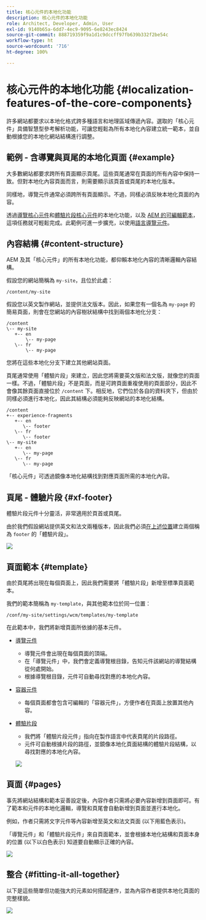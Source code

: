```yaml
---
title: 核心元件的本地化功能
description: 核心元件的本地化功能
role: Architect, Developer, Admin, User
exl-id: 9140b65a-6dd7-4ec9-9095-6e8243ec8424
source-git-commit: 888719359f9a1d1c9dccff97fb639b332f2be54c
workflow-type: ht
source-wordcount: '716'
ht-degree: 100%

---
```


# 核心元件的本地化功能 {#localization-features-of-the-core-components}

許多網站都要求以本地化格式跨多種語言和地理區域傳遞內容。選取的「核心元件」具備智慧型參考解析功能，可讓您輕鬆為所有本地化內容建立統一範本，並自動根據您的本地化網站結構進行調整。

## 範例 - 含導覽與頁尾的本地化頁面 {#example}

大多數網站都要求跨所有頁面顯示頁尾。這些頁尾通常在頁面的所有內容中保持一致。但對本地化內容頁面而言，則需要顯示該頁首或頁尾的本地化版本。

同樣地，導覽元件通常必須跨所有頁面顯示。不過，同樣必須反映本地化頁面的內容。

透過[導覽核心元件](/help/components/navigation.md)和[體驗片段核心元件](/help/components/experience-fragment.md)的本地化功能，以及 [AEM 的可編輯範本](https://experienceleague.adobe.com/docs/experience-manager-cloud-service/sites/authoring/features/templates.html)，這項任務就可輕鬆完成。此範例可進一步擴充，以使用[語言導覽元件](/help/components/language-navigation.md)。

## 內容結構 {#content-structure}

AEM 及其「核心元件」的所有本地化功能，都仰賴本地化內容的清晰邏輯內容結構。

假設您的網站簡稱為 `my-site`，且位於此處：

```
/content/my-site
```

假設您以英文製作網站，並提供法文版本。因此，如果您有一個名為 `my-page` 的簡易頁面，則會在您網站的內容樹狀結構中找到兩個本地化分支：

```
/content
\-- my-site
   +-- en
       \-- my-page
   \-- fr
       \-- my-page
```

您將在這些本地化分支下建立其他網站頁面。

頁尾通常使用「體驗片段」來建立，因此您將需要英文版和法文版，就像您的頁面一樣。不過，「體驗片段」不是頁面，而是可跨頁面重複使用的頁面部分，因此不會像其餘頁面直接位於 `/content` 下。相反地，它們位於各自的資料夾下，但由於同樣必須進行本地化，因此其結構必須能夠反映網站的本地化結構。

```
/content
+-- experience-fragments
   +-- en
      \-- footer
   \-- fr
      \-- footer
\-- my-site
   +-- en
      \-- my-page
   \-- fr
      \-- my-page
```

「核心元件」可透過鏡像本地化結構找到對應頁面所需的本地化內容。

## 頁尾 - 體驗片段 {#xf-footer}

體驗片段元件十分靈活，非常適用於頁首或頁尾。

由於我們假設網站提供英文和法文兩種版本，因此我們必須[在上述位置](#content-structure)建立兩個稱為 `footer` 的「體驗片段」。

![](/help/assets/screen-shot-2019-09-09-11.08.28.png)

## 頁面範本 {#template}

由於頁尾將出現在每個頁面上，因此我們需要將「體驗片段」新增至標準頁面範本。

我們的範本簡稱為 `my-template`，與其他範本位於同一位置：

```
/conf/my-site/settings/wcm/templates/my-template
```

在此範本中，我們將新增頁面所依據的基本元件。

* [導覽元件](/help/components/navigation.md)
   * 導覽元件會出現在每個頁面的頂端。
   * 在「導覽元件」中，我們會定義導覽根目錄，告知元件該網站的導覽結構從何處開始。
   * 根據導覽根目錄，元件可自動尋找對應的本地化內容。
* [容器元件](/help/components/container.md)
   * 每個頁面都會包含可編輯的「容器元件」，方便作者在頁面上放置其他內容。
* [體驗片段](/help/components/experience-fragment.md)
   * 我們將「體驗片段元件」指向在製作語言中代表頁尾的片段路徑。
   * 元件可自動根據片段的路徑，並鏡像本地化頁面結構的體驗片段結構，以尋找對應的本地化內容。

  ![](/help/assets/screen-shot-2019-09-09-11.20.10.png)

## 頁面 {#pages}

事先將網站結構和範本妥善設定後，內容作者只需將必要內容新增到頁面即可。有了範本和元件的本地化邏輯，導覽和頁尾會自動新增到頁面並進行本地化。

例如，作者只需將文字元件等內容新增至英文和法文頁面 (以下用藍色表示)。

「導覽元件」和「體驗片段元件」來自頁面範本，並會根據本地化結構和頁面本身的位置 (以下以白色表示) 知道要自動顯示正確的內容。

![](/help/assets/screen-shot-2019-09-09-11.22.14.png)

## 整合 {#fitting-it-all-together}

以下是這些簡單但功能強大的元素如何搭配運作，並為內容作者提供本地化頁面的完整樣貌。

![](/help/assets/screen-shot-2019-09-09-11.27.58.png)
